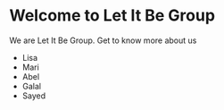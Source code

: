 # Welcome to Let It Be Group

We are Let It Be Group. Get to know more about us
- Lisa
- Mari
- Abel
- Galal
- Sayed